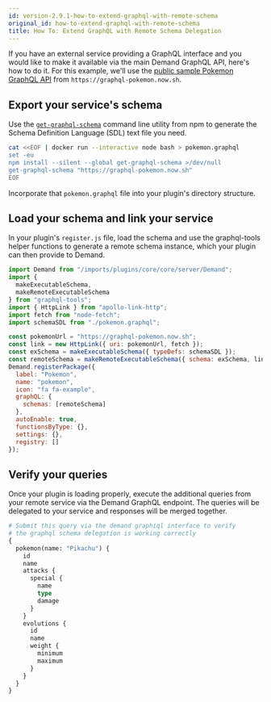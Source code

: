 ```yaml
---
id: version-2.9.1-how-to-extend-graphql-with-remote-schema
original_id: how-to-extend-graphql-with-remote-schema
title: How To: Extend GraphQL with Remote Schema Delegation
---
```


If you have an external service providing a GraphQL interface and you would like to make it available via the main Demand GraphQL API, here's how to do it. For this example, we'll use the [public sample Pokemon GraphQL API](https://github.com/lucasbento/graphql-pokemon) from `https://graphql-pokemon.now.sh`.

## Export your service's schema

Use the [`get-graphql-schema`](https://www.npmjs.com/package/get-graphql-schema) command line utility from npm to generate the Schema Definition Language (SDL) text file you need.

```sh
cat <<EOF | docker run --interactive node bash > pokemon.graphql
set -eu
npm install --silent --global get-graphql-schema >/dev/null
get-graphql-schema "https://graphql-pokemon.now.sh"
EOF
```

Incorporate that `pokemon.graphql` file into your plugin's directory structure.

## Load your schema and link your service

In your plugin's `register.js` file, load the schema and use the graphql-tools helper functions to generate a remote schema instance, which your plugin can then provide to Demand.

```js
import Demand from "/imports/plugins/core/core/server/Demand";
import {
  makeExecutableSchema,
  makeRemoteExecutableSchema
} from "graphql-tools";
import { HttpLink } from "apollo-link-http";
import fetch from "node-fetch";
import schemaSDL from "./pokemon.graphql";

const pokemonUrl = "https://graphql-pokemon.now.sh";
const link = new HttpLink({ uri: pokemonUrl, fetch });
const exSchema = makeExecutableSchema({ typeDefs: schemaSDL });
const remoteSchema = makeRemoteExecutableSchema({ schema: exSchema, link });
Demand.registerPackage({
  label: "Pokemon",
  name: "pokemon",
  icon: "fa fa-example",
  graphQL: {
    schemas: [remoteSchema]
  },
  autoEnable: true,
  functionsByType: {},
  settings: {},
  registry: []
});
```

## Verify your queries

Once your plugin is loading properly, execute the additional queries from your remote service via the Demand GraphQL endpoint. The queries will be delegated to your service and responses will be merged together.

```graphql
# Submit this query via the demand graphiql interface to verify
# the graphql schema delegation is working correctly
{
  pokemon(name: "Pikachu") {
    id
    name
    attacks {
      special {
        name
        type
        damage
      }
    }
    evolutions {
      id
      name
      weight {
        minimum
        maximum
      }
    }
  }
}
```
